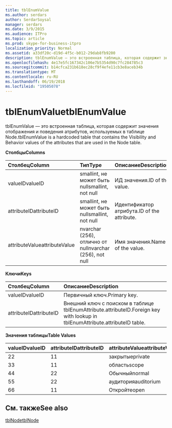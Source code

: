 ```yaml
---
title: tblEnumValue
ms.author: serdars
author: SerdarSoysal
manager: serdars
ms.date: 3/9/2015
ms.audience: ITPro
ms.topic: article
ms.prod: skype-for-business-itpro
localization_priority: Normal
ms.assetid: a33df20c-d19d-4f5c-b012-29dab8fb9200
description: tblEnumValue — это встроенная таблица, которая содержит значения отображения и поведения атрибутов, используемых в таблице Node.
ms.openlocfilehash: 4e17e5fc167342c106e7b5354d90c7fc284785c3
ms.sourcegitcommit: b14cfca231b618ec28cf9f4efe11cb3e8aceb34b
ms.translationtype: MT
ms.contentlocale: ru-RU
ms.lasthandoff: 06/19/2018
ms.locfileid: "19505078"
---
```

# <a name="tblenumvalue"></a><span data-ttu-id="40fb3-103">tblEnumValue</span><span class="sxs-lookup"><span data-stu-id="40fb3-103">tblEnumValue</span></span>
 
<span data-ttu-id="40fb3-104">tblEnumValue — это встроенная таблица, которая содержит значения отображения и поведения атрибутов, используемых в таблице Node.</span><span class="sxs-lookup"><span data-stu-id="40fb3-104">tblEnumValue is a hardcoded table that contains the Visibility and Behavior values of the attributes that are used in the Node table.</span></span>
  
<span data-ttu-id="40fb3-105">**Столбцы**</span><span class="sxs-lookup"><span data-stu-id="40fb3-105">**Columns**</span></span>

|<span data-ttu-id="40fb3-106">**Столбец**</span><span class="sxs-lookup"><span data-stu-id="40fb3-106">**Column**</span></span>|<span data-ttu-id="40fb3-107">**Тип**</span><span class="sxs-lookup"><span data-stu-id="40fb3-107">**Type**</span></span>|<span data-ttu-id="40fb3-108">**Описание**</span><span class="sxs-lookup"><span data-stu-id="40fb3-108">**Description**</span></span>|
|:-----|:-----|:-----|
|<span data-ttu-id="40fb3-109">valueID</span><span class="sxs-lookup"><span data-stu-id="40fb3-109">valueID</span></span>  <br/> |<span data-ttu-id="40fb3-110">smallint, не может быть null</span><span class="sxs-lookup"><span data-stu-id="40fb3-110">smallint, not null</span></span>  <br/> |<span data-ttu-id="40fb3-111">ИД значения.</span><span class="sxs-lookup"><span data-stu-id="40fb3-111">ID of the value.</span></span>  <br/> |
|<span data-ttu-id="40fb3-112">attributeID</span><span class="sxs-lookup"><span data-stu-id="40fb3-112">attributeID</span></span>  <br/> |<span data-ttu-id="40fb3-113">smallint, не может быть null</span><span class="sxs-lookup"><span data-stu-id="40fb3-113">smallint, not null</span></span>  <br/> |<span data-ttu-id="40fb3-114">Идентификатор атрибута.</span><span class="sxs-lookup"><span data-stu-id="40fb3-114">ID of the attribute.</span></span>  <br/> |
|<span data-ttu-id="40fb3-115">attributeValue</span><span class="sxs-lookup"><span data-stu-id="40fb3-115">attributeValue</span></span>  <br/> |<span data-ttu-id="40fb3-116">nvarchar (256), отлично от null</span><span class="sxs-lookup"><span data-stu-id="40fb3-116">nvarchar (256), not null</span></span>  <br/> |<span data-ttu-id="40fb3-117">Имя значения.</span><span class="sxs-lookup"><span data-stu-id="40fb3-117">Name of the value.</span></span>  <br/> |
   
<span data-ttu-id="40fb3-118">**Ключи**</span><span class="sxs-lookup"><span data-stu-id="40fb3-118">**Keys**</span></span>

|<span data-ttu-id="40fb3-119">**Столбец**</span><span class="sxs-lookup"><span data-stu-id="40fb3-119">**Column**</span></span>|<span data-ttu-id="40fb3-120">**Описание**</span><span class="sxs-lookup"><span data-stu-id="40fb3-120">**Description**</span></span>|
|:-----|:-----|
|<span data-ttu-id="40fb3-121">valueID</span><span class="sxs-lookup"><span data-stu-id="40fb3-121">valueID</span></span>  <br/> |<span data-ttu-id="40fb3-122">Первичный ключ.</span><span class="sxs-lookup"><span data-stu-id="40fb3-122">Primary key.</span></span>  <br/> |
|<span data-ttu-id="40fb3-123">attributeID</span><span class="sxs-lookup"><span data-stu-id="40fb3-123">attributeID</span></span>  <br/> |<span data-ttu-id="40fb3-124">Внешний ключ с поиском в таблице tblEnumAttribute.attributeID.</span><span class="sxs-lookup"><span data-stu-id="40fb3-124">Foreign key with lookup in tblEnumAttribute.attributeID table.</span></span>  <br/> |
   
<span data-ttu-id="40fb3-125">**Значения таблицы**</span><span class="sxs-lookup"><span data-stu-id="40fb3-125">**Table Values**</span></span>

|<span data-ttu-id="40fb3-126">**valueID**</span><span class="sxs-lookup"><span data-stu-id="40fb3-126">**valueID**</span></span>|<span data-ttu-id="40fb3-127">**attributeID**</span><span class="sxs-lookup"><span data-stu-id="40fb3-127">**attributeID**</span></span>|<span data-ttu-id="40fb3-128">**attributeValue**</span><span class="sxs-lookup"><span data-stu-id="40fb3-128">**attributeValue**</span></span>|
|:-----|:-----|:-----|
|<span data-ttu-id="40fb3-129">2</span><span class="sxs-lookup"><span data-stu-id="40fb3-129">2</span></span>  <br/> |<span data-ttu-id="40fb3-130">1</span><span class="sxs-lookup"><span data-stu-id="40fb3-130">1</span></span>  <br/> |<span data-ttu-id="40fb3-131">закрытые</span><span class="sxs-lookup"><span data-stu-id="40fb3-131">private</span></span>  <br/> |
|<span data-ttu-id="40fb3-132">3</span><span class="sxs-lookup"><span data-stu-id="40fb3-132">3</span></span>  <br/> |<span data-ttu-id="40fb3-133">1</span><span class="sxs-lookup"><span data-stu-id="40fb3-133">1</span></span>  <br/> |<span data-ttu-id="40fb3-134">область</span><span class="sxs-lookup"><span data-stu-id="40fb3-134">scope</span></span>  <br/> |
|<span data-ttu-id="40fb3-135">4</span><span class="sxs-lookup"><span data-stu-id="40fb3-135">4</span></span>  <br/> |<span data-ttu-id="40fb3-136">2</span><span class="sxs-lookup"><span data-stu-id="40fb3-136">2</span></span>  <br/> |<span data-ttu-id="40fb3-137">Обычный</span><span class="sxs-lookup"><span data-stu-id="40fb3-137">normal</span></span>  <br/> |
|<span data-ttu-id="40fb3-138">5</span><span class="sxs-lookup"><span data-stu-id="40fb3-138">5</span></span>  <br/> |<span data-ttu-id="40fb3-139">2</span><span class="sxs-lookup"><span data-stu-id="40fb3-139">2</span></span>  <br/> |<span data-ttu-id="40fb3-140">аудитория</span><span class="sxs-lookup"><span data-stu-id="40fb3-140">auditorium</span></span>  <br/> |
|<span data-ttu-id="40fb3-141">6</span><span class="sxs-lookup"><span data-stu-id="40fb3-141">6</span></span>  <br/> |<span data-ttu-id="40fb3-142">1</span><span class="sxs-lookup"><span data-stu-id="40fb3-142">1</span></span>  <br/> |<span data-ttu-id="40fb3-143">Откройте</span><span class="sxs-lookup"><span data-stu-id="40fb3-143">open</span></span>  <br/> |
   
## <a name="see-also"></a><span data-ttu-id="40fb3-144">См. также</span><span class="sxs-lookup"><span data-stu-id="40fb3-144">See also</span></span>

[<span data-ttu-id="40fb3-145">tblNode</span><span class="sxs-lookup"><span data-stu-id="40fb3-145">tblNode</span></span>](tblnode.md)